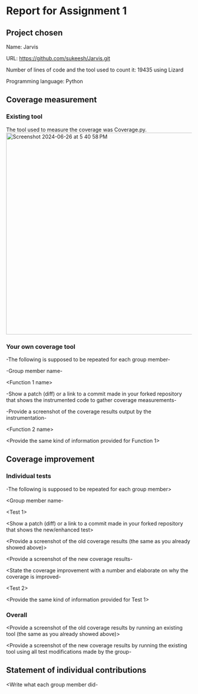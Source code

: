 # Report for Assignment 1

## Project chosen

Name: Jarvis

URL: https://github.com/sukeesh/Jarvis.git

Number of lines of code and the tool used to count it: 19435 using Lizard

Programming language: Python

## Coverage measurement

### Existing tool

<Inform the name of the existing tool that was executed and how it was executed>
The tool used to measure the coverage was Coverage.py.


<Show the coverage results provided by the existing tool with a screenshot>
<img width="546" alt="Screenshot 2024-06-26 at 5 40 58 PM" src="https://github.com/OrestisKal/Jarvis-SEP86/assets/78654750/a1a7a052-fe78-4112-bf65-dd4919eeb102">

### Your own coverage tool

-The following is supposed to be repeated for each group member-

-Group member name-

<Function 1 name>

-Show a patch (diff) or a link to a commit made in your forked repository that shows the instrumented code to gather coverage measurements-

-Provide a screenshot of the coverage results output by the instrumentation-

<Function 2 name>

<Provide the same kind of information provided for Function 1>

## Coverage improvement

### Individual tests

-The following is supposed to be repeated for each group member>

<Group member name-

<Test 1>

<Show a patch (diff) or a link to a commit made in your forked repository that shows the new/enhanced test>

<Provide a screenshot of the old coverage results (the same as you already showed above)>

<Provide a screenshot of the new coverage results-

<State the coverage improvement with a number and elaborate on why the coverage is improved-

<Test 2>

<Provide the same kind of information provided for Test 1>

### Overall

<Provide a screenshot of the old coverage results by running an existing tool (the same as you already showed above)>

<Provide a screenshot of the new coverage results by running the existing tool using all test modifications made by the group-

## Statement of individual contributions

<Write what each group member did-

